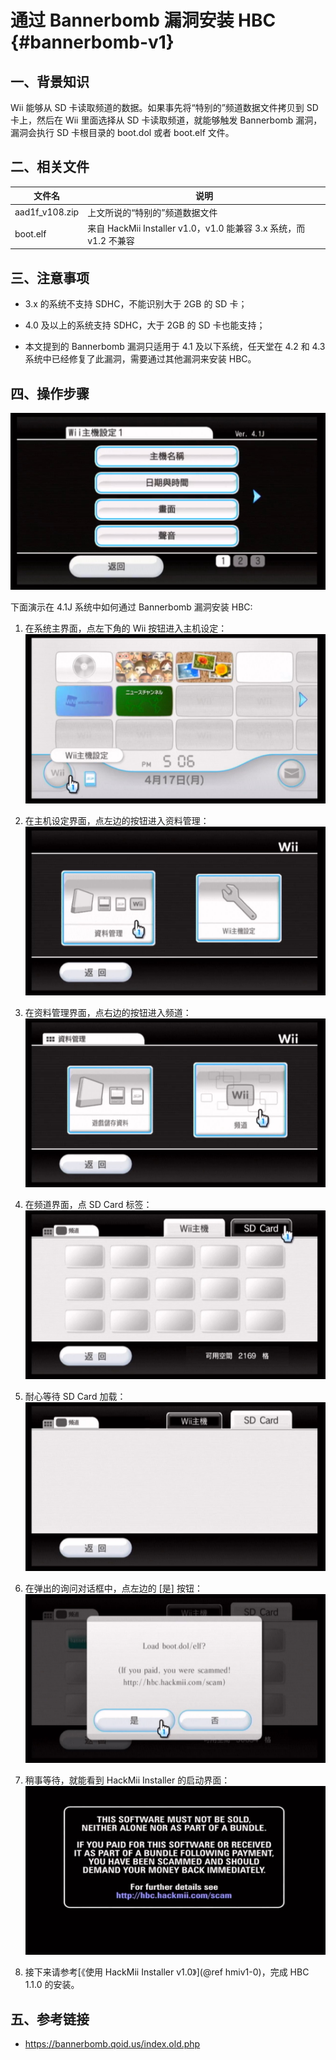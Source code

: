 # 通过 Bannerbomb 漏洞安装 HBC  {#bannerbomb-v1}


## 一、背景知识

Wii 能够从 SD 卡读取频道的数据。如果事先将“特别的”频道数据文件拷贝到 SD 卡上，然后在 Wii 里面选择从 SD 卡读取频道，就能够触发 Bannerbomb 漏洞，漏洞会执行 SD 卡根目录的 boot.dol 或者 boot.elf 文件。


## 二、相关文件

| 文件名 | 说明 |
| --- | --- |
| aad1f_v108.zip | 上文所说的“特别的”频道数据文件 |
| boot.elf | 来自 HackMii Installer v1.0，v1.0 能兼容 3.x 系统，而 v1.2 不兼容 |


## 三、注意事项

- 3.x 的系统不支持 SDHC，不能识别大于 2GB 的 SD 卡；

- 4.0 及以上的系统支持 SDHC，大于 2GB 的 SD 卡也能支持；

- 本文提到的 Bannerbomb 漏洞只适用于 4.1 及以下系统，任天堂在 4.2 和 4.3 系统中已经修复了此漏洞，需要通过其他漏洞来安装 HBC。


## 四、操作步骤

![](./bbv1-4.1j.png)

下面演示在 4.1J 系统中如何通过 Bannerbomb 漏洞安装 HBC:

1. 在系统主界面，点左下角的 Wii 按钮进入主机设定：<br/>
  ![](./bbv1-to-wii-options.png)

2. 在主机设定界面，点左边的按钮进入资料管理：<br/>
  ![](./bbv1-to-data-management.png)

3. 在资料管理界面，点右边的按钮进入频道：<br/>
  ![](./bbv1-to-channels.png)

4. 在频道界面，点 SD Card 标签：<br/>
  ![](./bbv1-to-sd-card.png)

5. 耐心等待 SD Card 加载：<br/>
  ![](./bbv1-wait-sd-card.png)

6. 在弹出的询问对话框中，点左边的 [是] 按钮：<br/>
  ![](./bbv1-load-boot.png)

7. 稍事等待，就能看到 HackMii Installer 的启动界面：<br/>
  ![](./bbv1-hackmii-installer.png)

8. 接下来请参考[《使用 HackMii Installer v1.0》](@ref hmiv1-0)，完成 HBC 1.1.0 的安装。


## 五、参考链接

- <https://bannerbomb.qoid.us/index.old.php>
